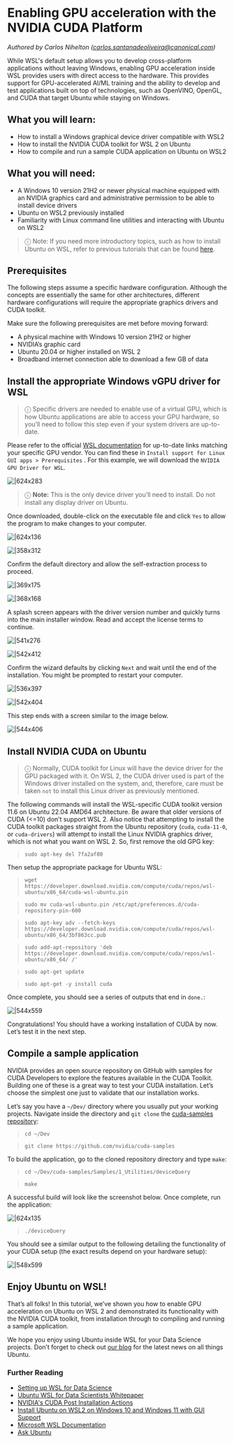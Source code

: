 # Enabling GPU acceleration with the NVIDIA CUDA Platform
*Authored by Carlos Nihelton ([carlos.santanadeoliveira@canonical.com](mailto:carlos.santanadeoliveira@canonical.com))*

While WSL's default setup allows you to develop cross-platform applications without leaving Windows, enabling GPU acceleration inside WSL provides users with direct access to the hardware. This provides support for GPU-accelerated AI/ML training and the ability to develop and test applications built on top of technologies, such as OpenVINO, OpenGL, and CUDA that target Ubuntu while staying on Windows.

## What you will learn:

* How to install a Windows graphical device driver compatible with WSL2
* How to install the NVIDIA CUDA toolkit for WSL 2 on Ubuntu
* How to compile and run a sample CUDA application on Ubuntu on WSL2

## What you will need:

* A Windows 10 version 21H2 or newer physical machine equipped with an NVIDIA graphics card and administrative permission to be able to install device drivers
* Ubuntu on WSL2 previously installed
* Familiarity with Linux command line utilities and interacting with Ubuntu on WSL2

> ⓘ Note: If you need more introductory topics, such as how to install Ubuntu on WSL, refer to previous tutorials that can be found [here](install-ubuntu-wsl2.md).


## Prerequisites

The following steps assume a specific hardware configuration. Although the concepts are essentially the same for other architectures, different hardware configurations will require the appropriate graphics drivers and CUDA toolkit.

Make sure the following prerequisites are met before moving forward:

* A physical machine with Windows 10 version 21H2 or higher
* NVIDIA’s graphic card
* Ubuntu 20.04 or higher installed on WSL 2
* Broadband internet connection able to download a few GB of data

## Install the appropriate Windows vGPU driver for WSL

> ⓘ Specific drivers are needed to enable use of a virtual GPU, which is how Ubuntu applications are able to access your GPU hardware, so you’ll need to follow this step even if your system drivers are up-to-date.

Please refer to the official [WSL documentation](https://learn.microsoft.com/en-us/windows/wsl/tutorials/gui-apps) for up-to-date links matching your specific GPU vendor. You can find these in `Install support for Linux GUI apps > Prerequisites` . For this example, we will download the `NVIDIA GPU Driver for WSL`.

![|624x283](https://lh3.googleusercontent.com/At632eOPirKgKd8OBD-sLfHui7WAa1lZSIDERr-BZNsqC28pAbX1dbAmbLbDO0aFQWvYShXJvwn42Pq7tvVkokWp5tl28oxoTlF-z0iyx3dLxiXYiq53wy17QgvxSD_Kh0Hd_l25)

> ⓘ **Note:** This is the only device driver you’ll need to install. Do not install any display driver on Ubuntu.

Once downloaded, double-click on the executable file and click `Yes` to allow the program to make changes to your computer.

![|624x136](https://lh4.googleusercontent.com/hsDq_ojZTfuOQrlUdHdJ3dpyjuzg2lSvN5idhz3QdXXvCjZo-cJwCf_fbwwy680q6ZsuryAm-D4c5nQhGh3NYRmFQp_7q0izm9Fszsb-kkCy852LICUqNXFFpbOasGFGicplhQ-T)

![|358x312](https://lh3.googleusercontent.com/ae6rEjwtpjWICy-udy6dVQSpxJdg8_Ql8LYojYiEPl_rJhQeEsppJTuViILfuHKRjiuH1q4pIuB-Wgwm-PQUiM68eQcAbiXrkc1WDbYZAXjsXHJFA9qD47E3guX2aEGr21yC8i9a)

Confirm the default directory and allow the self-extraction process to proceed.

![|369x175](https://lh5.googleusercontent.com/vEjsLLyFvRAPl4j62bXAmgbvicKJT_BsLoBtiHPSPYRgsDMd8RuFmpN1Sfbu_eOzxW2SOFBgiG4DPRQriTyfcmnFagu8z_IM47rvopk_o1f40paF2IdGWFU-7TdqowJe3tgQlGGh)

![|368x168](https://lh6.googleusercontent.com/PIGJXcLazCzqxl8vKoeWuFd0PxqQZ1KlsCRnPYEi8Yn3WmXlERJ6NUzFTSjijTuG8s_n02kbLtyfMGt2ThYJpEITjXiLQvfrrFV8sJc6YOii8QwDCsGX_rl0-m6UaTg_X4mYQ77I)

A splash screen appears with the driver version number and quickly turns into the main installer window. Read and accept the license terms to continue.

![|541x276](https://lh4.googleusercontent.com/SX3xhVRQNuWaVfpCmWI94VhZ8DuS8NIHw4ImHuWSmpr75tn-elq1pcuL4r-9CdpVKBbDCq3VgbC_QaaZi6PzJ_dTTPK2a3RrfTLcv7zrUHOngjZXLcIZwEVGoMlf83zUf_1-vZuz)

![|542x412](https://lh3.googleusercontent.com/fxMK_4rBBoIkmFbLGosmekl0BbnsILbGr3P8hERX4sQGH4x2yk93y7QyM5O-W-89Zkx00KealuDEk2cTJlosztG9u-Kb8CKQVfD7PbEETJMfCc4jZfIbvQLoR6lbOvD38p9zKuJ7)

Confirm the wizard defaults by clicking `Next` and wait until the end of the installation. You might be prompted to restart your computer.

![|536x397](https://lh3.googleusercontent.com/FQ5vOd2CNoPxksFJcuqHvpTWMP6lcu5a1vNZK6aK91EiDxMoCiCm4pq8Z5J5WZGptEObFg80L0m4KO7b3_DH8645DyMR-EvHbAM4wBzRmuBsADRthIE_udhF946AqUfSMoaHuTPb)

![|542x404](https://lh3.googleusercontent.com/FCfbRxBKnDdvVYKYTAtPA0ILSczxDmwpTmA4h3VxJWUVqgwIl9-Go1MZsYRn6trNar19oRFhWJFnVSS6Y9voOrBF9ht5na7lq8rmWKKOpK4_Q2ephb7-WnlVbLlEqOLAhPaQYyXY)

This step ends with a screen similar to the image below.

![|544x406](https://lh5.googleusercontent.com/RZDS3p48YaNDDnVkl7vgZRN_oY-qCgy5ptcYlcbc3_Gbo6ySrPumZVipUkCHvxJxgC73wKQy1uKw9co90_TQRkT_Cn8Q4Lz9ccWNJDzWWcCQNLPUmS1cMgvLpSVTA-fuilBIIdtb)

## Install NVIDIA CUDA on Ubuntu

> ⓘ Normally, CUDA toolkit for Linux will have the device driver for the GPU packaged with it. On WSL 2, the CUDA driver used is part of the Windows driver installed on the system, and, therefore, care must be taken `not` to install this Linux driver as previously mentioned.

The following commands will install the WSL-specific CUDA toolkit version 11.6 on Ubuntu 22.04 AMD64 architecture. Be aware that older versions of CUDA (<=10) don’t support WSL 2. Also notice that attempting to install the CUDA toolkit packages straight from the Ubuntu repository (`cuda`, `cuda-11-0`, or `cuda-drivers`) will attempt to install the Linux NVIDIA graphics driver, which is not what you want on WSL 2. So, first remove the old GPG key:

> `sudo apt-key del 7fa2af80`

Then setup the appropriate package for Ubuntu WSL:

> `wget https://developer.download.nvidia.com/compute/cuda/repos/wsl-ubuntu/x86_64/cuda-wsl-ubuntu.pin`

> `sudo mv cuda-wsl-ubuntu.pin /etc/apt/preferences.d/cuda-repository-pin-600`

> `sudo apt-key adv --fetch-keys https://developer.download.nvidia.com/compute/cuda/repos/wsl-ubuntu/x86_64/3bf863cc.pub`

> `sudo add-apt-repository 'deb https://developer.download.nvidia.com/compute/cuda/repos/wsl-ubuntu/x86_64/ /'`

> `sudo apt-get update`

> `sudo apt-get -y install cuda`

Once complete, you should see a series of outputs that end in `done.`:

![|544x559](https://lh3.googleusercontent.com/LOGRRLAHq7YA19ljM0eh0wpGwP1cXthB_bnDahTzxI3bziWb-qb9vZTvpAtEfKXUIghsgcNMvxTLz3xq2WquH_d_Fd34S6YAFM1UHCKjEuFTkL7nzMKAKYbDD-EInDpS2tjjZnQK7XIzijXDTg)

Congratulations! You should have a working installation of CUDA by now. Let’s test it in the next step.

## Compile a sample application

NVIDIA provides an open source repository on GitHub with samples for CUDA Developers to explore the features available in the CUDA Toolkit. Building one of these is a great way to test your CUDA installation. Let’s choose the simplest one just to validate that our installation works.

Let’s say you have a `~/Dev/` directory where you usually put your working projects. Navigate inside the directory and `git clone` the [cuda-samples repository](https://github.com/nvidia/cuda-samples):

> `cd ~/Dev`

> `git clone https://github.com/nvidia/cuda-samples`

To build the application, go to the cloned repository directory and type `make`:

> `cd ~/Dev/cuda-samples/Samples/1_Utilities/deviceQuery`

> `make`

A successful build will look like the screenshot below. Once complete, run the application:

![|624x135](https://lh5.googleusercontent.com/iN_jDkNiloSVVaGfK4Zr6nHOxa9vj-2aqKhf1jG0nxBmoN2YkA7sHXtaqiVGo8YB6hKlksq8oyzlLH1IitT6A6Jhq18D1PuwqRPRSF-bkaGTWIyTECtkO_XBzQcIMHIbeHJsX5QUHGWkloRu6w)

> `./deviceQuery`

You should see a similar output to the following detailing the functionality of your CUDA setup (the exact results depend on your hardware setup):

![|548x599](https://lh4.googleusercontent.com/0k7z_3i-WHJpebmYsRDCeHHh5DMdO-4xzsiPQz_jTuh4wRZV0-L7-5IiRlFLfIwku-VM2rKCdew_e2GieYloED-3jNEi-M8oByat6pasY7C3GHf7f3IegV2Q98faY-81w77m2Ix43BrZFBIAQw)

## Enjoy Ubuntu on WSL!

That’s all folks! In this tutorial, we’ve shown you how to enable GPU acceleration on Ubuntu on WSL 2 and demonstrated its functionality with the NVIDIA CUDA toolkit, from installation through to compiling and running a sample application.

We hope you enjoy using Ubuntu inside WSL for your Data Science projects. Don’t forget to check out [our blog](https://ubuntu.com/blog) for the latest news on all things Ubuntu.

### Further Reading

* [Setting up WSL for Data Science](https://ubuntu.com/blog/wsl-for-data-scientist)
* [Ubuntu WSL for Data Scientists Whitepaper](https://ubuntu.com/engage/ubuntu-wsl-for-data-scientists)
* [NVIDIA's CUDA Post Installation Actions](gpu-cuda.md)
* [Install Ubuntu on WSL2 on Windows 10 and Windows 11 with GUI Support](install-ubuntu-wsl2.md)
* [Microsoft WSL Documentation](https://learn.microsoft.com/en-us/windows/wsl/)
* [Ask Ubuntu](https://askubuntu.com/)